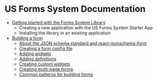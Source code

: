 # US Forms System Documentation

- [Getting started with the Forms System Library](getting-started/README.md)
  - Creating a new application with the US Forms System Starter App
  - Installing the library in an existing application
- [Building a form](building-a-form/README.md)
  - [About the JSON schema standard and react-jsonschema-form](building-a-form/about-the-json-schema-standard-and-react-jsonschema-form.md)
  - [Creating a form config file](building-a-form/creating-a-form-config-file.md)
  - [Adding widgets](building-a-form/adding-widgets.md)
  - [Adding definitions](building-a-form/adding-definitions.md)
  - [Creating custom widgets](building-a-form/creating-custom-widgets.md)
  - [Creating multi-page forms](building-a-form/creating-multi-page-forms.md)
  - [Common patterns for building forms](building-a-form/common-patterns-for-building-forms.md)
